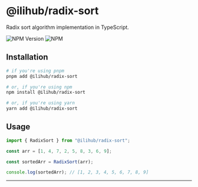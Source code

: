 # @ilihub/radix-sort

Radix sort algorithm implementation in TypeScript.

![NPM Version](https://img.shields.io/npm/v/%40ilihub%2Fradix-sort?color=33cd56&logo=npm)
![NPM](https://img.shields.io/npm/l/%40ilihub%2Fradix-sort)

## Installation

```bash
# if you're using pnpm
pnpm add @ilihub/radix-sort

# or, if you're using npm
npm install @ilihub/radix-sort

# or, if you're using yarn
yarn add @ilihub/radix-sort
```

## Usage

```javascript
import { RadixSort } from "@ilihub/radix-sort";

const arr = [1, 4, 7, 2, 5, 8, 3, 6, 9];

const sortedArr = RadixSort(arr);

console.log(sortedArr); // [1, 2, 3, 4, 5, 6, 7, 8, 9]
```

---
